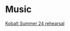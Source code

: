 # Music

[Kobalt Summer 24 rehearsal](https://soundcloud.com/happie/summer-2024-rehearsal?si=ba850bfa7dd64d06ad1506b209a1e279)
